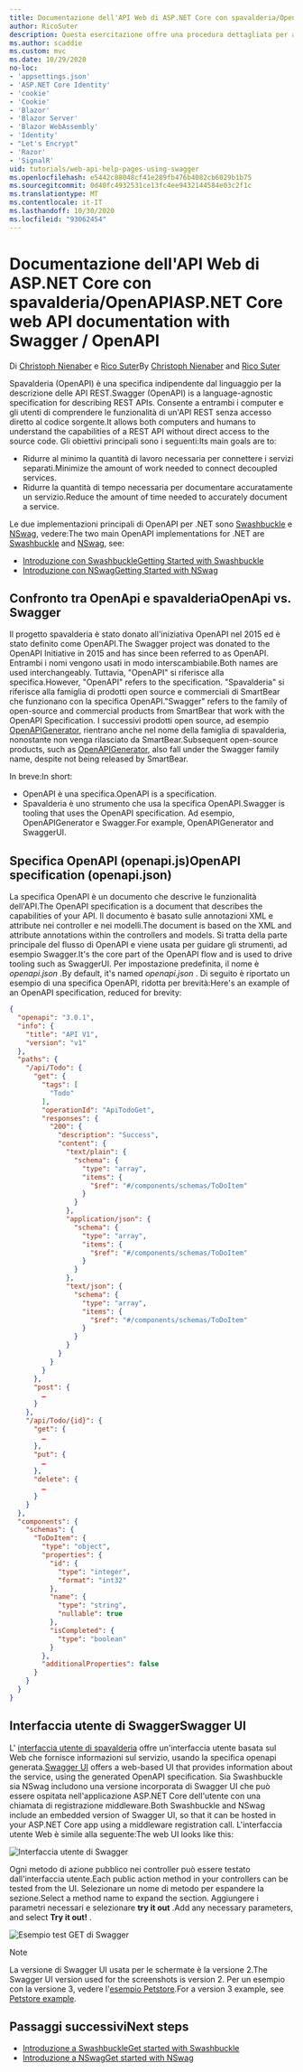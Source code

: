 ```yaml
---
title: Documentazione dell'API Web di ASP.NET Core con spavalderia/OpenAPI
author: RicoSuter
description: Questa esercitazione offre una procedura dettagliata per aggiungere spavalderia per generare la documentazione e le pagine della Guida per un'app per le API Web.
ms.author: scaddie
ms.custom: mvc
ms.date: 10/29/2020
no-loc:
- 'appsettings.json'
- 'ASP.NET Core Identity'
- 'cookie'
- 'Cookie'
- 'Blazor'
- 'Blazor Server'
- 'Blazor WebAssembly'
- 'Identity'
- "Let's Encrypt"
- 'Razor'
- 'SignalR'
uid: tutorials/web-api-help-pages-using-swagger
ms.openlocfilehash: e5442c88048cf41e289fb476b4082cb6029b1b75
ms.sourcegitcommit: 0d40fc4932531ce13fc4ee9432144584e03c2f1c
ms.translationtype: MT
ms.contentlocale: it-IT
ms.lasthandoff: 10/30/2020
ms.locfileid: "93062454"
---
```

# <a name="aspnet-core-web-api-documentation-with-swagger--openapi"></a><span data-ttu-id="7c50d-103">Documentazione dell'API Web di ASP.NET Core con spavalderia/OpenAPI</span><span class="sxs-lookup"><span data-stu-id="7c50d-103">ASP.NET Core web API documentation with Swagger / OpenAPI</span></span>

<span data-ttu-id="7c50d-104">Di [Christoph Nienaber](https://twitter.com/zuckerthoben) e [Rico Suter](https://blog.rsuter.com/)</span><span class="sxs-lookup"><span data-stu-id="7c50d-104">By [Christoph Nienaber](https://twitter.com/zuckerthoben) and [Rico Suter](https://blog.rsuter.com/)</span></span>

<span data-ttu-id="7c50d-105">Spavalderia (OpenAPI) è una specifica indipendente dal linguaggio per la descrizione delle API REST.</span><span class="sxs-lookup"><span data-stu-id="7c50d-105">Swagger (OpenAPI) is a language-agnostic specification for describing REST APIs.</span></span> <span data-ttu-id="7c50d-106">Consente a entrambi i computer e gli utenti di comprendere le funzionalità di un'API REST senza accesso diretto al codice sorgente.</span><span class="sxs-lookup"><span data-stu-id="7c50d-106">It allows both computers and humans to understand the capabilities of a REST API without direct access to the source code.</span></span> <span data-ttu-id="7c50d-107">Gli obiettivi principali sono i seguenti:</span><span class="sxs-lookup"><span data-stu-id="7c50d-107">Its main goals are to:</span></span>

* <span data-ttu-id="7c50d-108">Ridurre al minimo la quantità di lavoro necessaria per connettere i servizi separati.</span><span class="sxs-lookup"><span data-stu-id="7c50d-108">Minimize the amount of work needed to connect decoupled services.</span></span>
* <span data-ttu-id="7c50d-109">Ridurre la quantità di tempo necessaria per documentare accuratamente un servizio.</span><span class="sxs-lookup"><span data-stu-id="7c50d-109">Reduce the amount of time needed to accurately document a service.</span></span>

<span data-ttu-id="7c50d-110">Le due implementazioni principali di OpenAPI per .NET sono [Swashbuckle](https://github.com/domaindrivendev/Swashbuckle.AspNetCore) e [NSwag](https://github.com/RicoSuter/NSwag), vedere:</span><span class="sxs-lookup"><span data-stu-id="7c50d-110">The two main OpenAPI implementations for .NET are [Swashbuckle](https://github.com/domaindrivendev/Swashbuckle.AspNetCore) and [NSwag](https://github.com/RicoSuter/NSwag), see:</span></span>

* [<span data-ttu-id="7c50d-111">Introduzione con Swashbuckle</span><span class="sxs-lookup"><span data-stu-id="7c50d-111">Getting Started with Swashbuckle</span></span>](xref:tutorials/get-started-with-swashbuckle)
* [<span data-ttu-id="7c50d-112">Introduzione con NSwag</span><span class="sxs-lookup"><span data-stu-id="7c50d-112">Getting Started with NSwag</span></span>](xref:tutorials/get-started-with-nswag)

## <a name="openapi-vs-swagger"></a><span data-ttu-id="7c50d-113">Confronto tra OpenApi e spavalderia</span><span class="sxs-lookup"><span data-stu-id="7c50d-113">OpenApi vs. Swagger</span></span>

<span data-ttu-id="7c50d-114">Il progetto spavalderia è stato donato all'iniziativa OpenAPI nel 2015 ed è stato definito come OpenAPI.</span><span class="sxs-lookup"><span data-stu-id="7c50d-114">The Swagger project was donated to the OpenAPI Initiative in 2015 and has since been referred to as OpenAPI.</span></span> <span data-ttu-id="7c50d-115">Entrambi i nomi vengono usati in modo interscambiabile.</span><span class="sxs-lookup"><span data-stu-id="7c50d-115">Both names are used interchangeably.</span></span> <span data-ttu-id="7c50d-116">Tuttavia, "OpenAPI" si riferisce alla specifica.</span><span class="sxs-lookup"><span data-stu-id="7c50d-116">However, "OpenAPI" refers to the specification.</span></span> <span data-ttu-id="7c50d-117">"Spavalderia" si riferisce alla famiglia di prodotti open source e commerciali di SmartBear che funzionano con la specifica OpenAPI.</span><span class="sxs-lookup"><span data-stu-id="7c50d-117">"Swagger" refers to the family of open-source and commercial products from SmartBear that work with the OpenAPI Specification.</span></span> <span data-ttu-id="7c50d-118">I successivi prodotti open source, ad esempio [OpenAPIGenerator](https://github.com/OpenAPITools/openapi-generator), rientrano anche nel nome della famiglia di spavalderia, nonostante non venga rilasciato da SmartBear.</span><span class="sxs-lookup"><span data-stu-id="7c50d-118">Subsequent open-source products, such as [OpenAPIGenerator](https://github.com/OpenAPITools/openapi-generator), also fall under the Swagger family name, despite not being released by SmartBear.</span></span>

<span data-ttu-id="7c50d-119">In breve:</span><span class="sxs-lookup"><span data-stu-id="7c50d-119">In short:</span></span>

* <span data-ttu-id="7c50d-120">OpenAPI è una specifica.</span><span class="sxs-lookup"><span data-stu-id="7c50d-120">OpenAPI is a specification.</span></span>
* <span data-ttu-id="7c50d-121">Spavalderia è uno strumento che usa la specifica OpenAPI.</span><span class="sxs-lookup"><span data-stu-id="7c50d-121">Swagger is tooling that uses the OpenAPI specification.</span></span> <span data-ttu-id="7c50d-122">Ad esempio, OpenAPIGenerator e Swagger.</span><span class="sxs-lookup"><span data-stu-id="7c50d-122">For example, OpenAPIGenerator and SwaggerUI.</span></span>

## <a name="openapi-specification-openapijson"></a><span data-ttu-id="7c50d-123">Specifica OpenAPI (openapi.js)</span><span class="sxs-lookup"><span data-stu-id="7c50d-123">OpenAPI specification (openapi.json)</span></span>

<span data-ttu-id="7c50d-124">La specifica OpenAPI è un documento che descrive le funzionalità dell'API.</span><span class="sxs-lookup"><span data-stu-id="7c50d-124">The OpenAPI specification is a document that describes the capabilities of your API.</span></span> <span data-ttu-id="7c50d-125">Il documento è basato sulle annotazioni XML e attribute nei controller e nei modelli.</span><span class="sxs-lookup"><span data-stu-id="7c50d-125">The document is based on the XML and attribute annotations within the controllers and models.</span></span> <span data-ttu-id="7c50d-126">Si tratta della parte principale del flusso di OpenAPI e viene usata per guidare gli strumenti, ad esempio Swagger.</span><span class="sxs-lookup"><span data-stu-id="7c50d-126">It's the core part of the OpenAPI flow and is used to drive tooling such as SwaggerUI.</span></span> <span data-ttu-id="7c50d-127">Per impostazione predefinita, il nome è *openapi.json* .</span><span class="sxs-lookup"><span data-stu-id="7c50d-127">By default, it's named *openapi.json* .</span></span> <span data-ttu-id="7c50d-128">Di seguito è riportato un esempio di una specifica OpenAPI, ridotta per brevità:</span><span class="sxs-lookup"><span data-stu-id="7c50d-128">Here's an example of an OpenAPI specification, reduced for brevity:</span></span>

```json
{
  "openapi": "3.0.1",
  "info": {
    "title": "API V1",
    "version": "v1"
  },
  "paths": {
    "/api/Todo": {
      "get": {
        "tags": [
          "Todo"
        ],
        "operationId": "ApiTodoGet",
        "responses": {
          "200": {
            "description": "Success",
            "content": {
              "text/plain": {
                "schema": {
                  "type": "array",
                  "items": {
                    "$ref": "#/components/schemas/ToDoItem"
                  }
                }
              },
              "application/json": {
                "schema": {
                  "type": "array",
                  "items": {
                    "$ref": "#/components/schemas/ToDoItem"
                  }
                }
              },
              "text/json": {
                "schema": {
                  "type": "array",
                  "items": {
                    "$ref": "#/components/schemas/ToDoItem"
                  }
                }
              }
            }
          }
        }
      },
      "post": {
        …
      }
    },
    "/api/Todo/{id}": {
      "get": {
        …
      },
      "put": {
        …
      },
      "delete": {
        …
      }
    }
  },
  "components": {
    "schemas": {
      "ToDoItem": {
        "type": "object",
        "properties": {
          "id": {
            "type": "integer",
            "format": "int32"
          },
          "name": {
            "type": "string",
            "nullable": true
          },
          "isCompleted": {
            "type": "boolean"
          }
        },
        "additionalProperties": false
      }
    }
  }
}
```

## <a name="swagger-ui"></a><span data-ttu-id="7c50d-129">Interfaccia utente di Swagger</span><span class="sxs-lookup"><span data-stu-id="7c50d-129">Swagger UI</span></span>

<span data-ttu-id="7c50d-130">L' [interfaccia utente di spavalderia](https://swagger.io/swagger-ui/) offre un'interfaccia utente basata sul Web che fornisce informazioni sul servizio, usando la specifica openapi generata.</span><span class="sxs-lookup"><span data-stu-id="7c50d-130">[Swagger UI](https://swagger.io/swagger-ui/) offers a web-based UI that provides information about the service, using the generated OpenAPI specification.</span></span> <span data-ttu-id="7c50d-131">Sia Swashbuckle sia NSwag includono una versione incorporata di Swagger UI che può essere ospitata nell'applicazione ASP.NET Core dell'utente con una chiamata di registrazione middleware.</span><span class="sxs-lookup"><span data-stu-id="7c50d-131">Both Swashbuckle and NSwag include an embedded version of Swagger UI, so that it can be hosted in your ASP.NET Core app using a middleware registration call.</span></span> <span data-ttu-id="7c50d-132">L'interfaccia utente Web è simile alla seguente:</span><span class="sxs-lookup"><span data-stu-id="7c50d-132">The web UI looks like this:</span></span>

![Interfaccia utente di Swagger](web-api-help-pages-using-swagger/_static/swagger-ui.png)

<span data-ttu-id="7c50d-134">Ogni metodo di azione pubblico nei controller può essere testato dall'interfaccia utente.</span><span class="sxs-lookup"><span data-stu-id="7c50d-134">Each public action method in your controllers can be tested from the UI.</span></span> <span data-ttu-id="7c50d-135">Selezionare un nome di metodo per espandere la sezione.</span><span class="sxs-lookup"><span data-stu-id="7c50d-135">Select a method name to expand the section.</span></span> <span data-ttu-id="7c50d-136">Aggiungere i parametri necessari e selezionare **try it out** .</span><span class="sxs-lookup"><span data-stu-id="7c50d-136">Add any necessary parameters, and select **Try it out!** .</span></span>

![Esempio test GET di Swagger](web-api-help-pages-using-swagger/_static/get-try-it-out.png)

> [!NOTE]
> <span data-ttu-id="7c50d-138">La versione di Swagger UI usata per le schermate è la versione 2.</span><span class="sxs-lookup"><span data-stu-id="7c50d-138">The Swagger UI version used for the screenshots is version 2.</span></span> <span data-ttu-id="7c50d-139">Per un esempio con la versione 3, vedere l'[esempio Petstore](https://petstore.swagger.io/).</span><span class="sxs-lookup"><span data-stu-id="7c50d-139">For a version 3 example, see [Petstore example](https://petstore.swagger.io/).</span></span>

## <a name="next-steps"></a><span data-ttu-id="7c50d-140">Passaggi successivi</span><span class="sxs-lookup"><span data-stu-id="7c50d-140">Next steps</span></span>

* [<span data-ttu-id="7c50d-141">Introduzione a Swashbuckle</span><span class="sxs-lookup"><span data-stu-id="7c50d-141">Get started with Swashbuckle</span></span>](xref:tutorials/get-started-with-swashbuckle)
* [<span data-ttu-id="7c50d-142">Introduzione a NSwag</span><span class="sxs-lookup"><span data-stu-id="7c50d-142">Get started with NSwag</span></span>](xref:tutorials/get-started-with-nswag)

